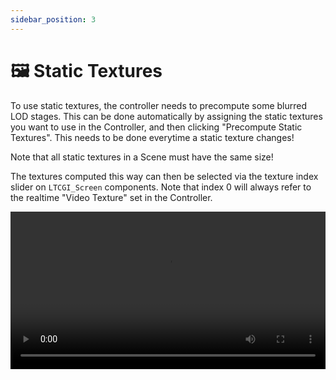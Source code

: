 ```yaml
---
sidebar_position: 3
---
```


# 🖼️ Static Textures

To use static textures, the controller needs to precompute some blurred LOD stages. This can be done automatically by assigning the static textures you want to use in the Controller, and then clicking "Precompute Static Textures". This needs to be done everytime a static texture changes!

Note that all static textures in a Scene must have the same size!

The textures computed this way can then be selected via the texture index slider on `LTCGI_Screen` components. Note that index 0 will always refer to the realtime "Video Texture" set in the Controller.

<video controls loop width="100%">
  <source src="/vid/static_texture.webm"/>
</video>